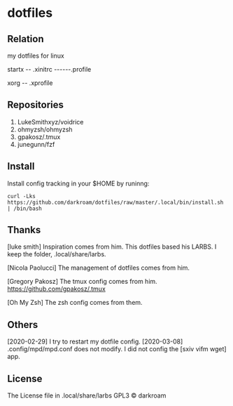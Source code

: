 # dotfiles

## Relation

my dotfiles for linux

startx -- .xinitrc
             \------.profile

xorg -- .xprofile


## Repositories

1. LukeSmithxyz/voidrice
2. ohmyzsh/ohmyzsh
3. gpakosz/.tmux
4. junegunn/fzf

## Install

Install config tracking in your $HOME by runinng:

	curl -Lks https://github.com/darkroam/dotfiles/raw/master/.local/bin/install.sh | /bin/bash

## Thanks

[luke smith] Inspiration comes from him. This dotfiles based his LARBS.
	I keep the folder, .local/share/larbs.

[Nicola Paolucci] The management of dotfiles comes from him.

[Gregory Pakosz] The tmux config comes from him. <https://github.com/gpakosz/.tmux>

[Oh My Zsh] The zsh config comes from them.

## Others

[2020-02-29] I try to restart my dotfile config.
[2020-03-08] .config/mpd/mpd.conf does not modify.
	     I did not config the [sxiv vifm wget] app.

## License

The License file in .local/share/larbs
GPL3 © darkroam
